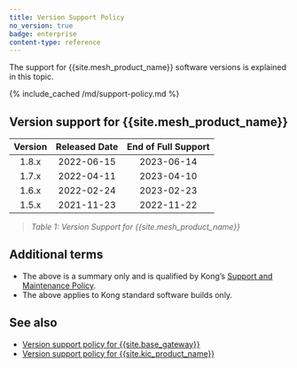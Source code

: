 ```yaml
---
title: Version Support Policy
no_version: true
badge: enterprise
content-type: reference
---
```


The support for {{site.mesh_product_name}} software versions is explained in this topic.

{% include_cached /md/support-policy.md %}

## Version support for {{site.mesh_product_name}}

| Version  | Released Date | End of Full Support |
|:--------:|:-------------:|:-------------------:|
|  1.8.x   |  2022-06-15   |     2023-06-14      |
|  1.7.x   |  2022-04-11   |     2023-04-10      |
|  1.6.x   |  2022-02-24   |     2023-02-23      |
|  1.5.x   |  2021-11-23   |     2022-11-22      |

> *Table 1: Version Support for {{site.mesh_product_name}}*

## Additional terms
- The above is a summary only and is qualified by Kong’s [Support and Maintenance Policy](https://konghq.com/supportandmaintenancepolicy).
- The above applies to Kong standard software builds only.

## See also

* [Version support policy for {{site.base_gateway}}](/gateway/latest/support-policy)
* [Version support policy for {{site.kic_product_name}}](/kubernetes-ingress-controller/latest/support-policy)

